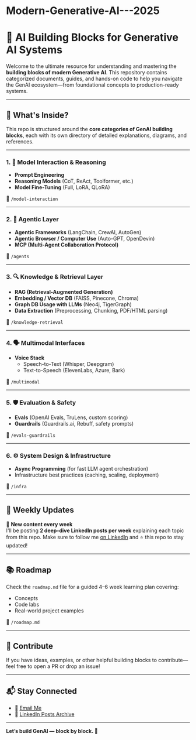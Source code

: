 # Modern-Generative-AI---2025
# 🧠 AI Building Blocks for Generative AI Systems

Welcome to the ultimate resource for understanding and mastering the **building blocks of modern Generative AI**. This repository contains categorized documents, guides, and hands-on code to help you navigate the GenAI ecosystem—from foundational concepts to production-ready systems.

---

## 📌 What's Inside?

This repo is structured around the **core categories of GenAI building blocks**, each with its own directory of detailed explanations, diagrams, and references.

---

### 1. 🧠 Model Interaction & Reasoning
- **Prompt Engineering**  
- **Reasoning Models** (CoT, ReAct, Toolformer, etc.)  
- **Model Fine-Tuning** (Full, LoRA, QLoRA)

📁 `/model-interaction`

---

### 2. 🤖 Agentic Layer
- **Agentic Frameworks** (LangChain, CrewAI, AutoGen)
- **Agentic Browser / Computer Use** (Auto-GPT, OpenDevin)
- **MCP (Multi-Agent Collaboration Protocol)**

📁 `/agents`

---

### 3. 🔍 Knowledge & Retrieval Layer
- **RAG (Retrieval-Augmented Generation)**  
- **Embedding / Vector DB** (FAISS, Pinecone, Chroma)  
- **Graph DB Usage with LLMs** (Neo4j, TigerGraph)  
- **Data Extraction** (Preprocessing, Chunking, PDF/HTML parsing)

📁 `/knowledge-retrieval`

---

### 4. 🗣️ Multimodal Interfaces
- **Voice Stack**  
  - Speech-to-Text (Whisper, Deepgram)  
  - Text-to-Speech (ElevenLabs, Azure, Bark)

📁 `/multimodal`

---

### 5. 🛡️ Evaluation & Safety
- **Evals** (OpenAI Evals, TruLens, custom scoring)  
- **Guardrails** (Guardrails.ai, Rebuff, safety prompts)

📁 `/evals-guardrails`

---

### 6. ⚙️ System Design & Infrastructure
- **Async Programming** (for fast LLM agent orchestration)
- Infrastructure best practices (caching, scaling, deployment)

📁 `/infra`

---

## 📅 Weekly Updates

📌 **New content every week**  
I'll be posting **2 deep-dive LinkedIn posts per week** explaining each topic from this repo. Make sure to follow me [on LinkedIn](https://www.linkedin.com/posts/ankita-mishra-675b97230_generativeai-aiengineering-llm-activity-7351493445120618496-wp1c?utm_source=share&utm_medium=member_desktop&rcm=ACoAADnXD_kB-TeQodNBJVHXqps6b-CIskcKWLU) and ⭐️ this repo to stay updated!

---

## 📚 Roadmap

Check the `roadmap.md` file for a guided 4–6 week learning plan covering:

- Concepts
- Code labs
- Real-world project examples

📁 `/roadmap.md`

---

## 🤝 Contribute

If you have ideas, examples, or other helpful building blocks to contribute—feel free to open a PR or drop an issue!

---

## 📬 Stay Connected

- 📧 [Email Me](ankitamishra8528@gmail.com)  
- 🧵 [LinkedIn Posts Archive](https://www.linkedin.com/posts/ankita-mishra-675b97230_generativeai-aiengineering-llm-activity-7351493445120618496-wp1c?utm_source=share&utm_medium=member_desktop&rcm=ACoAADnXD_kB-TeQodNBJVHXqps6b-CIskcKWLU)  

---

**Let’s build GenAI — block by block. 🚀**


